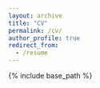 ```yaml
---
layout: archive
title: "CV"
permalink: /cv/
author_profile: true
redirect_from:
  - /resume
---
```


{% include base_path %}

<a href="https://yonglichen99.github.io/files/CV.pdf" target="_blank">
  


